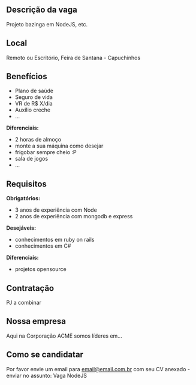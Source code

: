 <!-- 
Não faça distinção de gênero no titulo da vaga.

Use: "Front-End Developer" ao invés de 
"Desenvolvedor Front-End" \o/

Exemplo: `[Remoto] Front-End Developer na NOME DA EMPRESA`
-->

## Descrição da vaga

Projeto bazinga em NodeJS, etc.

## Local

Remoto ou Escritório, Feira de Santana - Capuchinhos

## Benefícios

- Plano de saúde
- Seguro de vida
- VR de R$ X/dia
- Auxílio creche
- ...

**Diferenciais:**

- 2 horas de almoço
- monte a sua máquina como desejar
- frigobar sempre cheio :P
- sala de jogos
- ...

## Requisitos

**Obrigatórios:**
- 3 anos de experiência com Node
- 2 anos de experiência com mongodb e express

**Desejáveis:**
- conhecimentos em ruby on rails
- conhecimentos em C#

**Diferenciais:**
- projetos opensource

## Contratação

PJ a combinar

## Nossa empresa

Aqui na Corporação ACME somos líderes em...

## Como se candidatar

Por favor envie um email para email@email.com.br com seu CV anexado - enviar no assunto: Vaga NodeJS
